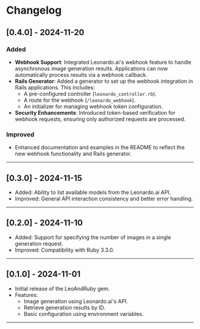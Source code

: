 # Changelog

## [0.4.0] - 2024-11-20
### Added
- **Webhook Support**: Integrated Leonardo.ai's webhook feature to handle asynchronous image generation results. Applications can now automatically process results via a webhook callback.
- **Rails Generator**: Added a generator to set up the webhook integration in Rails applications. This includes:
  - A pre-configured controller (`leonardo_controller.rb`).
  - A route for the webhook (`/leonardo_webhook`).
  - An initializer for managing webhook token configuration.
- **Security Enhancements**: Introduced token-based verification for webhook requests, ensuring only authorized requests are processed.

### Improved
- Enhanced documentation and examples in the README to reflect the new webhook functionality and Rails generator.

---

## [0.3.0] - 2024-11-15
- Added: Ability to list available models from the Leonardo.ai API.
- Improved: General API interaction consistency and better error handling.

---

## [0.2.0] - 2024-11-10
- Added: Support for specifying the number of images in a single generation request.
- Improved: Compatibility with Ruby 3.3.0.

---

## [0.1.0] - 2024-11-01
- Initial release of the LeoAndRuby gem.
- Features:
  - Image generation using Leonardo.ai's API.
  - Retrieve generation results by ID.
  - Basic configuration using environment variables.

---